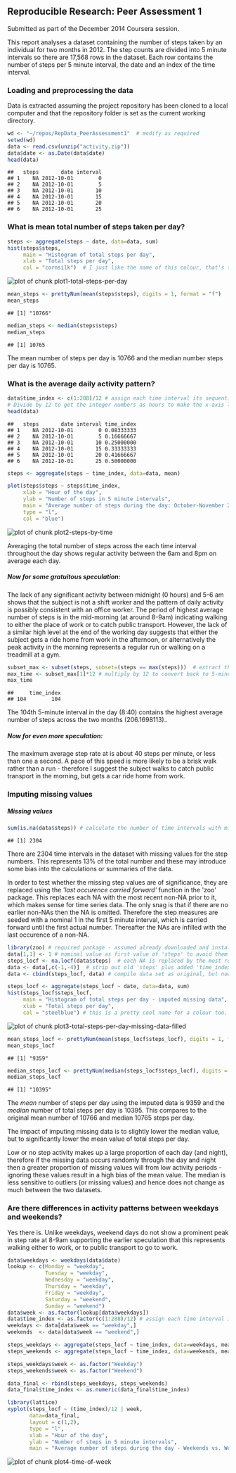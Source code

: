 ## Reproducible Research: Peer Assessment 1

Submitted as part of the December 2014 Coursera session.

This report analyses a dataset containing the number of steps taken by an individual for two months in 2012. The step counts are divided into 5 minute intervals so there are 17,568 rows in the dataset. Each row contains the number of steps per 5 minute interval, the date and an index of the time interval.


### Loading and preprocessing the data
Data is extracted assuming the project repository has been cloned to a local computer and that the repository folder is set as the current working directory.


```r
wd <- "~/repos/RepData_PeerAssessment1"  # modify as required
setwd(wd) 
data <- read.csv(unzip("activity.zip"))
data$date <- as.Date(data$date)
head(data)
```

```
##   steps       date interval
## 1    NA 2012-10-01        0
## 2    NA 2012-10-01        5
## 3    NA 2012-10-01       10
## 4    NA 2012-10-01       15
## 5    NA 2012-10-01       20
## 6    NA 2012-10-01       25
```


### What is mean total number of steps taken per day?

```r
steps <- aggregate(steps ~ date, data=data, sum)
hist(steps$steps, 
     main = "Histogram of total steps per day",
     xlab = "Total steps per day",
     col = "cornsilk")  # I just like the name of this colour, that's the only reason I put it in.
```

![plot of chunk plot1-total-steps-per-day](figure/plot1-total-steps-per-day-1.png) 

```r
mean_steps <- prettyNum(mean(steps$steps), digits = 1, format = "f")
mean_steps
```

```
## [1] "10766"
```

```r
median_steps <- median(steps$steps)
median_steps
```

```
## [1] 10765
```

The mean number of steps per day is 10766 and the median number steps per day is 10765.

### What is the average daily activity pattern?

```r
data$time_index <- c(1:288)/12 # assign each time interval its sequential number per day.
# Divide by 12 to get the integer numbers as hours to make the x-axis labels more meaningfull.
head(data)
```

```
##   steps       date interval time_index
## 1    NA 2012-10-01        0 0.08333333
## 2    NA 2012-10-01        5 0.16666667
## 3    NA 2012-10-01       10 0.25000000
## 4    NA 2012-10-01       15 0.33333333
## 5    NA 2012-10-01       20 0.41666667
## 6    NA 2012-10-01       25 0.50000000
```

```r
steps <- aggregate(steps ~ time_index, data=data, mean)

plot(steps$steps ~ steps$time_index,
     xlab = "Hour of the day",
     ylab = "Number of steps in 5 minute intervals",
     main = "Average number of steps during the day: October-November 2012", 
     type = "l",
     col = "blue")
```

![plot of chunk plot2-steps-by-time](figure/plot2-steps-by-time-1.png) 

Averaging the total number of steps across the each time interval throughout the day shows regular activity between the 6am and 8pm on average each day.

##### Now for some gratuitous speculation: 
The lack of any significant activity between midnight (0 hours) and 5-6 am shows that the subject is not a shift worker and the pattern of daily activity is possibly consistent with an office worker. The period of highest average number of steps is in the mid-morning (at around 8-9am) indicating walking to either the place of work or to catch public transport. However, the lack of a similar high level at the end of the working day suggests that either the subject gets a ride home from work in the afternoon, or alternatively the peak activity in the morning represents a regular run or walking on a treadmill at a gym.  


```r
subset_max <- subset(steps, subset=(steps == max(steps)))  # extract the row with the maximum number of steps
max_time <- subset_max[1]*12 # multiply by 12 to convert back to 5-minute intervals
max_time
```

```
##     time_index
## 104        104
```
The 104th 5-minute interval in the day (8:40) contains the highest average number of steps across the two months (206.1698113)..

##### Now for even more speculation:
The maximum average step rate at is about 40 steps per minute, or less than one a second. A pace of this speed is more likely to be a brisk walk rather than a run - therefore I suggest the subject walks to catch public transport in the morning, but gets a car ride home from work. 

### Imputing missing values

##### Missing values

```r
sum(is.na(data$steps)) # calculate the number of time intervals with missing step values in dataset.
```

```
## [1] 2304
```
There are 2304 time intervals in the dataset with missing values for the step numbers. This represents 13% of the total number and these may introduce some bias into the calculations or summaries of the data.

In order to test whether the missing step values are of significance, they are replaced using the *'last occurence carried forward'* function in the 'zoo' package. This replaces each NA with the most recent non-NA prior to it, which makes sense for time series data. The only snag is that if there are no earlier non-NAs then the NA is omitted. Therefore the step measures are seeded with a nominal 1 in the first 5 minute interval, which is carried forward until the first actual number. Thereafter the NAs are infilled with the last occurence of a non-NA. 



```r
library(zoo) # required package - assumed already downloaded and installed
data[1,1] <- 1 # nominal value as first value of 'steps' to avoid them being deleted by na.locf function.
steps_locf <- na.locf(data$steps)  # each NA is replaced by the most recent non-NA prior to it using "Last Occurence Carried Forward".
data <- data[,c(-1,-4)]  # strip out old 'steps' plus added 'time_index' columns
data <- cbind(steps_locf, data) # compile data set as original, but now with NA's replaced with values.

steps_locf <- aggregate(steps_locf ~ date, data=data, sum)
hist(steps_locf$steps_locf, 
     main = "Histogram of total steps per day - imputed missing data",
     xlab = "Total steps per day",
     col = "steelblue") # this is a pretty cool name for a colour too.
```

![plot of chunk plot3-total-steps-per-day-missing-data-filled](figure/plot3-total-steps-per-day-missing-data-filled-1.png) 

```r
mean_steps_locf <- prettyNum(mean(steps_locf$steps_locf), digits = 1, format = "f")
mean_steps_locf
```

```
## [1] "9359"
```

```r
median_steps_locf <- prettyNum(median(steps_locf$steps_locf), digits = 1, format = "f")
median_steps_locf
```

```
## [1] "10395"
```

The *mean* number of steps per day using the imputed data is 9359 and the *median* number of total steps per day is 10395. 
This compares to the original mean number of 10766 and median 10765 steps per day.

The impact of imputing missing data is to slightly lower the median value, but to significantly lower the mean value of total steps per day.

Low or no step activity makes up a large proportion of each day (and night), therefore if the missing data occurs randomly through  the day and night then a greater proportion of missing values will from low activity periods - ignoring these values result in a high bias of the mean value. The median is less sensitive to outliers (or missing values) and hence does not change as much between the two datasets.

### Are there differences in activity patterns between weekdays and weekends?

Yes there is. Unlike weekdays, weekend days do not show a prominent peak in step rate at 8-9am supporting the earlier speculation that this represents walking either to work, or to public transport to go to work.



```r
data$weekdays <- weekdays(data$date)
lookup <- c(Monday = "weekday",
            Tuesday = "weekday",
            Wednesday = "weekday",
            Thursday = "weekday",
            Friday = "weekday",
            Saturday = "weekend",
            Sunday = "weekend")
data$week <- as.factor(lookup[data$weekdays])
data$time_index <- as.factor(c(1:288)/12) # assign each time interval its sequential number per day.
weekdays <- data[data$week == "weekday",]
weekends  <- data[data$week == "weekend",]

steps_weekdays <- aggregate(steps_locf ~ time_index, data=weekdays, mean)
steps_weekends <- aggregate(steps_locf ~ time_index, data=weekends, mean)

steps_weekdays$week <- as.factor("Weekday")
steps_weekends$week <- as.factor("Weekend")

data_final <- rbind(steps_weekdays, steps_weekends)
data_final$time_index <- as.numeric(data_final$time_index)

library(lattice)
xyplot(steps_locf ~ (time_index)/12 | week,
       data=data_final,
       layout = c(1,2),
       type = "l",
       xlab = "Hour of the day",
       ylab = "Number of steps in 5 minute intervals",
       main = "Average number of steps during the day - Weekends vs. Weekdays")
```

![plot of chunk plot4-time-of-week](figure/plot4-time-of-week-1.png) 



